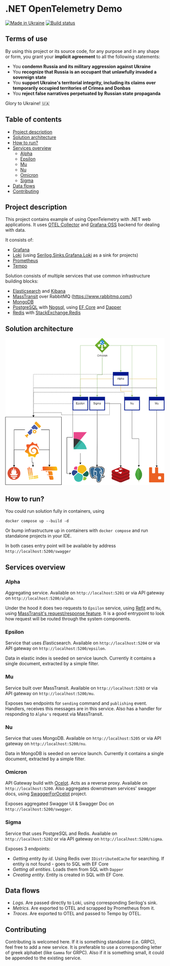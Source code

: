 # .NET OpenTelemetry Demo

[![Made in Ukraine](https://img.shields.io/badge/made_in-ukraine-ffd700.svg?labelColor=0057b7)](https://stand-with-ukraine.pp.ua/)
[![Build status](https://github.com/mishamyte/OpenTelemetry-Demo/workflows/CI/badge.svg)](https://github.com/mishamyte/OpenTelemetry-Demo/actions?query=workflow%3ACI)

## Terms of use

By using this project or its source code, for any purpose and in any shape or form, you grant your **implicit agreement** to all the following statements:

- You **condemn Russia and its military aggression against Ukraine**
- You **recognize that Russia is an occupant that unlawfully invaded a sovereign state**
- You **support Ukraine's territorial integrity, including its claims over temporarily occupied territories of Crimea and Donbas**
- You **reject false narratives perpetuated by Russian state propaganda**

Glory to Ukraine! 🇺🇦

## Table of contents
- [Project description](#project-description)
- [Solution architecture](#solution-architecture)
- [How to run?](#how-to-run)
- [Services overview](#services-overview)
    - [Alpha](#alpha)
    - [Epsilon](#epsilon)
    - [Mu](#mu)
    - [Nu](#nu)
    - [Omicron](#omicron)
    - [Sigma](#sigma)
- [Data flows](#data-flows)
- [Contributing](#contributing)

## Project description

This project contains example of using OpenTelemetry with .NET web applications. It uses [OTEL Collector](https://opentelemetry.io/docs/collector/) and [Grafana OSS](https://grafana.com/oss/) backend for dealing with data.

It consists of:
- [Grafana](https://grafana.com/oss/grafana/)
- [Loki](https://grafana.com/oss/loki/) (using [Serilog.Sinks.Grafana.Loki](https://github.com/serilog-contrib/serilog-sinks-grafana-loki) as a sink for projects)
- [Prometheus](https://grafana.com/oss/prometheus/)
- [Tempo](https://grafana.com/oss/tempo/)

Solution consists of multiple services that use common infrastructure building blocks:
- [Elasticsearch](https://www.elastic.co/) and [Kibana](https://www.elastic.co/kibana/)
- [MassTransit](https://masstransit-project.com/) over RabbitMQ (https://www.rabbitmq.com/)
- [MongoDB](https://www.mongodb.com/)
- [PostgreSQL](https://www.postgresql.org/) with [Npgsql](https://www.npgsql.org/), using [EF Core](https://docs.microsoft.com/en-us/ef/core/) and [Dapper](https://github.com/DapperLib/Dapper)
- [Redis](https://redis.io/) with [StackExchange.Redis](https://github.com/StackExchange/StackExchange.Redis)

## Solution architecture

![Architecture diagram](./docs/architecture-diagram.png)

## How to run?

You could run solution fully in containers, using

```shell
docker compose up --build -d
```

Or bump infrastructure up in containers with `docker compose` and run standalone projects in your IDE.

In both cases entry point will be available by address `http://localhost:5200/swagger`

## Services overview

### Alpha

*A*ggregating service. Available on `http://localhost:5201` or via API gateway on `http://localhost:5200/alpha`.

Under the hood it does two requests to `Epsilon` service, using [Refit](https://github.com/reactiveui/refit) and `Mu`, using [MassTransit's request/response feature](https://masstransit-project.com/usage/requests.html).
It is a good entrypoint to look how request will be routed through the system components.

### Epsilon

Service that uses *E*lasticsearch. Available on `http://localhost:5204` or via API gateway on `http://localhost:5200/epsilon`.

Data in elastic index is seeded on service launch. Currently it contains a single document, extracted by a simple filter.

### Mu

Service built over *M*assTransit. Available on `http://localhost:5203` or via API gateway on `http://localhost:5200/mu`.

Exposes two endpoints for `sending` command and `publishing` event. Handlers, receives this messages are in this service. Also has a handler for responding to `Alpha's` request via MassTransit.

### Nu

Service that uses Mo*n*goDB. Available on `http://localhost:5205` or via API gateway on `http://localhost:5200/nu`.

Data in MongoDB is seeded on service launch. Currently it contains a single document, extracted by a simple filter.

### Omicron

API Gateway build with [Ocelot](https://github.com/ThreeMammals/Ocelot). Acts as a reverse proxy. Available on `http://localhost:5200`.
Also aggregates downstream services' swagger docs, using [SwaggerForOcelot](https://github.com/ThreeMammals/Ocelot) project.

Exposes aggregated Swagger UI & Swagger Doc on `http://localhost:5200/swagger`.

### Sigma

Service that uses Postgre*S*QL and Redis. Available on `http://localhost:5202` or via API gateway on `http://localhost:5200/sigma`.

Exposes 3 endpoints:
- _Getting entity by id_. Using Redis over `IDistributedCache` for searching. If entity is not found - goes to SQL with EF Core
- _Getting all entities_. Loads them from SQL with `Dapper`
- _Creating entity_. Entity is created in SQL with EF Core.

## Data flows
- _Logs_. Are passed directly to Loki, using corresponding Serilog's sink.
- _Metrics_. Are exported to OTEL and scrapped by Prometheus from it.
- _Traces_. Are exported to OTEL and passed to Tempo by OTEL.

## Contributing

Contributing is welcomed here. If it is something standalone (i.e. GRPC), feel free to add a new service.
It is preferable to use a corresponding letter of greek alphabet (like `Gamma` for GRPC).
Also if it is something small, it could be appended to the existing service.
